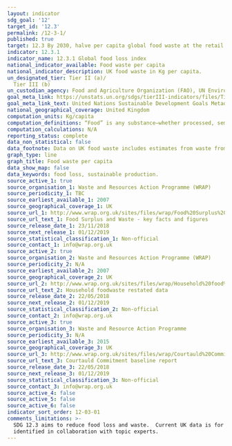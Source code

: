 ```yaml
---
layout: indicator
sdg_goal: '12'
target_id: '12.3'
permalink: /12-3-1/
published: true
target: 12.3 By 2030, halve per capita global food waste at the retail and consumer levels and reduce food losses along production and supply chains, including post-harvest losses
indicator: 12.3.1
indicator_name: 12.3.1 Global food loss index
national_indicator_available: Food waste per capita 
national_indicator_description: UK food waste in Kg per capita. 
un_designated_tier: Tier II (a)/
  Tier III (b)
un_custodian_agency: Food and Agriculture Organization (FAO), UN Environment (UNEP)
goal_meta_link: https://unstats.un.org/sdgs/tierIII-indicators/files/Tier3-12-03-01.pdf
goal_meta_link_text: United Nations Sustainable Development Goals Metadata (PDF 4.0 MB)
national_geographical_coverage: United Kingdom
computation_units: Kg/capita 
computation_definitions: “Food” is any substance—whether processed, semi-processed, or raw—that is intended for human consumption. “Inedible parts” are components associated with a food that, in a particular food supply chain, are not intended to be consumed by humans.
computation_calculations: N/A 
reporting_status: complete 
data_non_statistical: false
data_footnote: Data on UK food waste includes estimates from waste from manufacturing.  Data for the retail sector is food and inedible waste combined as it cannot be easily split into food only and food and inedible waste.
graph_type: line
graph_title: Food waste per capita 
data_show_map: false
data_keywords: food loss, sustainable production. 
source_active_1: true
source_organisation_1: Waste and Resources Action Programme (WRAP)
source_periodicity_1: TBC
source_earliest_available_1: 2007
source_geographical_coverage_1: UK
source_url_1: http://www.wrap.org.uk/sites/files/wrap/Food%20Surplus%20and%20Waste%20in%20the%20UK%20Key%20Facts%20%2822%207%2019%29_0.pdf
source_url_text_1: Food Surplus and Waste - key facts and figures 
source_release_date_1: 23/11/2018
source_next_release_1: 01/12/2019
source_statistical_classification_1: Non-official
source_contact_1: info@wrap.org.uk 
source_active_2: true
source_organisation_2: Waste and Resources Action Programme (WRAP)
source_periodicity_2: N/A
source_earliest_available_2: 2007
source_geographical_coverage_2: UK
source_url_2: http://www.wrap.org.uk/sites/files/wrap/Household%20food%20waste%20restated%20data%202007-2015%20FINAL.pdf
source_url_text_2: Household foodwaste restated data 
source_release_date_2: 22/05/2018
source_next_release_2: 01/12/2019
source_statistical_classification_2: Non-official 
source_contact_2: info@wrap.org.uk 
source_active_3: true
source_organisation_3: Waste and Resource Action Programme 
source_periodicity_3: N/A
source_earliest_available_3: 2015
source_geographical_coverage_3: UK
source_url_3: http://www.wrap.org.uk/sites/files/wrap/Courtauld%20Commitment%202025%20-%20baseline%20report%20for%202015.pdf
source_url_text_3: Courtauld Commitment baseline report 
source_release_date_3: 22/05/2018
source_next_release_3: 01/12/2019
source_statistical_classification_3: Non-official 
source_contact_3: info@wrap.org.uk 
source_active_4: false
source_active_5: false
source_active_6: false
indicator_sort_order: 12-03-01
comments_limitations: >-
  SDG 12.3 aims to reduce food loss and waste.  Current UK data is for food waste. This indicator is being used as an approximation of the UN SDG Indicator. Where possible, we will work to identify or develop UK data to meet the global indicator specification. This indicator has been
  identified in collaboration with topic experts.
---
```

